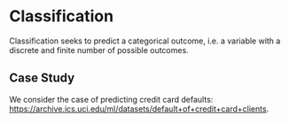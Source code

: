 # Classification

Classification seeks to predict a categorical outcome, 
i.e. a variable with a discrete and finite number of possible outcomes.

## Case Study

We consider the case of predicting credit card defaults: 
https://archive.ics.uci.edu/ml/datasets/default+of+credit+card+clients.
